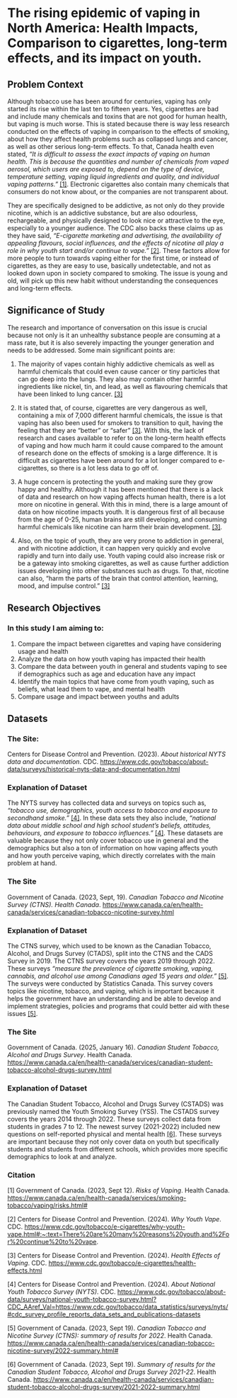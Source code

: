 # The rising epidemic of vaping in North America: Health Impacts, Comparison to cigarettes, long-term effects, and its impact on youth.

## Problem Context
Although tobacco use has been around for centuries, vaping has only started its rise within the last ten to fifteen years. Yes, cigarettes are bad and include many chemicals and toxins that are not good for human health, but vaping is much worse. This is stated because there is way less research conducted on the effects of vaping in comparison to the effects of smoking, about how they affect health problems such as collapsed lungs and cancer, as well as other serious long-term effects. To that, Canada health even stated, *“It is difficult to assess the exact impacts of vaping on human health. This is because the quantities and number of chemicals from vaped aerosol, which users are exposed to, depend on the type of device, temperature setting, vaping liquid ingredients and quality, and individual vaping patterns.”* [[1]](#1). Electronic cigarettes also contain many chemicals that consumers do not know about, or the companies are not transparent about. 

They are specifically designed to be addictive, as not only do they provide nicotine, which is an addictive substance, but are also odourless, rechargeable, and physically designed to look nice or attractive to the eye, especially to a younger audience. The CDC also backs these claims up as they have said, *“E-cigarette marketing and advertising, the availability of appealing flavours, social influences, and the effects of nicotine all play a role in why youth start and/or continue to vape.”* [[2]](#2). These factors allow for more people to turn towards vaping either for the first time, or instead of cigarettes, as they are easy to use, basically undetectable, and not as looked down upon in society compared to smoking. The issue is young and old, will pick up this new habit without understanding the consequences and long-term effects.

## Significance of Study
The research and importance of conversation on this issue is crucial because not only is it an unhealthy substance people are consuming at a mass rate, but it is also severely impacting the younger generation and needs to be addressed. Some main significant points are:

1.	The majority of vapes contain highly addictive chemicals as well as harmful chemicals that could even cause cancer or tiny particles that can go deep into the lungs. They also may contain other harmful ingredients like nickel, tin, and lead, as well as flavouring chemicals that have been linked to lung cancer. [[3]](#3)

2.	It is stated that, of course, cigarettes are very dangerous as well, containing a mix of 7,000 different harmful chemicals, the issue is that vaping has also been used for smokers to transition to quit, having the feeling that they are “better” or “safer” [[3]](#3). With this, the lack of research and cases available to refer to on the long-term health effects of vaping and how much harm it could cause compared to the amount of research done on the effects of smoking is a large difference. It is difficult as cigarettes have been around for a lot longer compared to e-cigarettes, so there is a lot less data to go off of. 


3.	A huge concern is protecting the youth and making sure they grow happy and healthy. Although it has been mentioned that there is a lack of data and research on how vaping affects human health, there is a lot more on nicotine in general. With this in mind, there is a large amount of data on how nicotine impacts youth. It is dangerous first of all because from the age of 0-25, human brains are still developing, and consuming harmful chemicals like nicotine can harm their brain development. [[3]](#3). 

4.	Also, on the topic of youth, they are very prone to addiction in general, and with nicotine addiction, it can happen very quickly and evolve rapidly and turn into daily use. Youth vaping could also increase risk or be a gateway into smoking cigarettes, as well as cause further addiction issues developing into other substances such as drugs. To that, nicotine can also, “harm the parts of the brain that control attention, learning, mood, and impulse control.” [[3]](#3)

## Research Objectives
### In this study I am aiming to:

1.	Compare the impact between cigarettes and vaping have considering usage and health
2.	Analyze the data on how youth vaping has impacted their health
3.	Compare the data between youth in general and students vaping to see if demographics such as age and education have any impact
4.	Identify the main topics that have come from youth vaping, such as beliefs, what lead them to vape, and mental health
5.	Compare usage and impact between youths and adults

## Datasets

### The Site:
Centers for Disease Control and Prevention. (2023).  *About historical NYTS data and documentation*. CDC. https://www.cdc.gov/tobacco/about-data/surveys/historical-nyts-data-and-documentation.html 

### Explanation of Dataset
The NYTS survey has collected data and surveys on topics such as, *“tobacco use, demographics, youth access to tobacco and exposure to secondhand smoke.”* [[4]](#4). In these data sets they also include, *“national data about middle school and high school student’s beliefs, attitudes, behaviours, and exposure to tobacco influences.”* [[4]](#4). These datasets are valuable because they not only cover tobacco use in general and the demographics but also a ton of information on how vaping affects youth and how youth perceive vaping, which directly correlates with the main problem at hand.

### The Site
Government of Canada. (2023, Sept, 19). *Canadian Tobacco and Nicotine Survey (CTNS). Health Canada*. https://www.canada.ca/en/health-canada/services/canadian-tobacco-nicotine-survey.html

### Explanation of Dataset
The CTNS survey, which used to be known as the Canadian Tobacco, Alcohol, and Drugs Survey (CTADS), split into the CTNS and the CADS Survey in 2019. The CTNS survey covers the years 2019 through 2022. These surveys *“measure the prevalence of cigarette smoking, vaping, cannabis, and alcohol use among Canadians aged 15 years and older.”* [[5]](#5). The surveys were conducted by Statistics Canada. This survey covers topics like nicotine, tobacco, and vaping, which is important because it helps the government have an understanding and be able to develop and implement strategies, policies and programs that could better aid with these issues [[5]](#5).

### The Site
Government of Canada. (2025, January 16). *Canadian Student Tobacco, Alcohol and Drugs Survey*. Health Canada. https://www.canada.ca/en/health-canada/services/canadian-student-tobacco-alcohol-drugs-survey.html

### Explanation of Dataset
The Canadian Student Tobacco, Alcohol and Drugs Survey (CSTADS) was previously named the Youth Smoking Survey (YSS). The CSTADS survey covers the years 2014 through 2022. These surveys collect data from students in grades 7 to 12. The newest survey (2021-2022) included new questions on self-reported physical and mental health [[6]](#6). These surveys are important because they not only cover data on youth but specifically students and students from different schools, which provides more specific demographics to look at and analyze.


### Citation
<a id="1">[1]</a> Government of Canada. (2023, Sept 12). *Risks of Vaping*. Health Canada. https://www.canada.ca/en/health-canada/services/smoking-tobacco/vaping/risks.html#

<a id="2">[2]</a> Centers for Disease Control and Prevention. (2024). *Why Youth Vape*. CDC. https://www.cdc.gov/tobacco/e-cigarettes/why-youth-vape.html#:~:text=There%20are%20many%20reasons%20youth,and%2For%20continue%20to%20vape. 

<a id="3">[3]</a> Centers for Disease Control and Prevention. (2024). *Health Effects of Vaping*. CDC. https://www.cdc.gov/tobacco/e-cigarettes/health-effects.html

<a id="4">[4]</a> Centers for Disease Control and Prevention. (2024). *About National Youth Tobacco Survey (NYTS)*. CDC. https://www.cdc.gov/tobacco/about-data/surveys/national-youth-tobacco-survey.html?CDC_AAref_Val=https://www.cdc.gov/tobacco/data_statistics/surveys/nyts/#cdc_survey_profile_reports_data_sets_and_publications-datasets 

<a id="5">[5]</a> Government of Canada. (2023, Sept 19). *Canadian Tobacco and Nicotine Survey (CTNS): summary of results for 2022*. Health Canada.  https://www.canada.ca/en/health-canada/services/canadian-tobacco-nicotine-survey/2022-summary.html#

<a id="6">[6]</a> Government of Canada. (2023, Sept 19). *Summary of results for the Canadian Student Tobacco, Alcohol and Drugs Survey 2021-22*. Health Canada. https://www.canada.ca/en/health-canada/services/canadian-student-tobacco-alcohol-drugs-survey/2021-2022-summary.html
